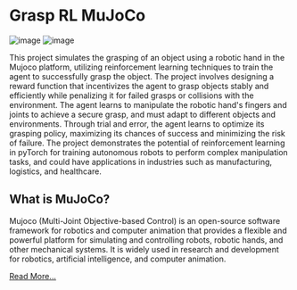 # Grasp RL MuJoCo
![image](https://github.com/armin3731/grasp-rl-mujoco/assets/32842600/06ff171b-3df0-4688-87d5-0f45c05e6bb8)
![image](https://github.com/armin3731/grasp-rl-mujoco/assets/32842600/da878f63-42e7-4d2f-9a39-b09b32b6b331)


This project simulates the grasping of an object using a robotic hand in the Mujoco platform, utilizing reinforcement learning techniques to train the agent to successfully grasp the object.
The project involves designing a reward function that incentivizes the agent to grasp objects stably and efficiently while penalizing it for failed grasps or collisions with the environment. The agent learns to manipulate the robotic hand's fingers and joints to achieve a secure grasp, and must adapt to different objects and environments. Through trial and error, the agent learns to optimize its grasping policy, maximizing its chances of success and minimizing the risk of failure. The project demonstrates the potential of reinforcement learning in pyTorch for training autonomous robots to perform complex manipulation tasks, and could have applications in industries such as manufacturing, logistics, and healthcare.




## What is MuJoCo?
Mujoco (Multi-Joint Objective-based Control) is an open-source software framework for robotics and computer animation that provides a flexible and powerful platform for simulating and controlling robots, robotic hands, and other mechanical systems. It is widely used in research and development for robotics, artificial intelligence, and computer animation.

[Read More...](https://mujoco.org/)

